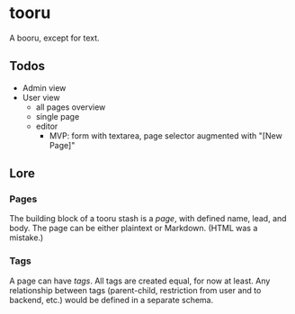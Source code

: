 # tooru
A booru, except for text.

## Todos
- Admin view
- User view
    - all pages overview
    - single page
    - editor
        - MVP: form with textarea, page selector augmented with "\[New Page\]"

## Lore
### Pages
The building block of a tooru stash is a *page*, with defined name, lead, and body. The page can be either plaintext or Markdown. (HTML was a mistake.)
### Tags
A page can have *tags*. All tags are created equal, for now at least. Any relationship between tags (parent-child, restriction from user and to backend, etc.) would be defined in a separate schema.